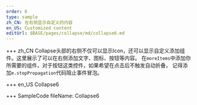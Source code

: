 ```yaml
--- 
order: 6
type: sample
zh_CN: 在右侧显示自定义的内容
en_US: Customized content
editUrl: $BASE/pages/collapse/md/collapse6.md
---
```


+++ zh_CN
Collapse头部的右侧不仅可以显示Icon，还可以显示自定义添加组件。这里展示了可以在右侧添加文字、图标、按钮等内容。
在<Code>moreItems</Code>中添加你所需要的组件，对于按钮这类控件，如果希望在点击后不触发自动折叠，
记得添加<Code>e.stopPropagation</Code>代码阻止事件冒泡。

+++ en_US
Collapse6

+++ SampleCode
fileName: Collapse6
